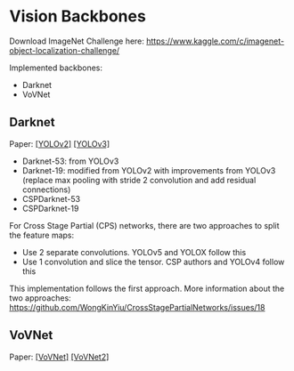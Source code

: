 # Vision Backbones

Download ImageNet Challenge here: https://www.kaggle.com/c/imagenet-object-localization-challenge/

Implemented backbones:

- Darknet
- VoVNet

## Darknet

Paper: [[YOLOv2]](https://arxiv.org/abs/1612.08242) [[YOLOv3]](https://arxiv.org/abs/1804.02767)

- Darknet-53: from YOLOv3
- Darknet-19: modified from YOLOv2 with improvements from YOLOv3 (replace max pooling with stride 2 convolution and add residual connections)
- CSPDarknet-53
- CSPDarknet-19

For Cross Stage Partial (CPS) networks, there are two approaches to split the feature maps:

- Use 2 separate convolutions. YOLOv5 and YOLOX follow this
- Use 1 convolution and slice the tensor. CSP authors and YOLOv4 follow this

This implementation follows the first approach. More information about the two approaches: https://github.com/WongKinYiu/CrossStagePartialNetworks/issues/18

## VoVNet

Paper: [[VoVNet]](https://arxiv.org/abs/1904.09730) [[VoVNet2]](https://arxiv.org/abs/1911.06667)
